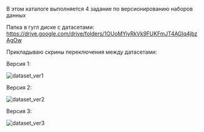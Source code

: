 В этом каталоге выполняется 4 задание по версионированию наборов данных

Папка в гугл диске с датасетами: https://drive.google.com/drive/folders/1OUoMYiyRkVk9FUKFmJT4AGlq4jbzAgOw

Прикладываю скрины переключения между датасетами:

Версия 1:

![dataset_ver1](https://github.com/mas480/mlops_practice/assets/122989623/eacc6b3e-2e53-4287-b619-89710cd79352)

Версия 2:

![dataset_ver2](https://github.com/mas480/mlops_practice/assets/122989623/fa113e3e-fd5a-45c2-9332-64ebe862c3e2)

Версия 3:

![dataset_ver3](https://github.com/mas480/mlops_practice/assets/122989623/c8270f29-ef09-4de2-9143-cc99ac76a116)
